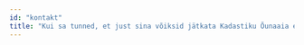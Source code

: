 ```yaml
---
id: "kontakt"
title: "Kui sa tunned, et just sina võiksid jätkata Kadastiku Õunaaia edulugu, siis ära lase seda unikaalset võimalust mööda. Võta minuga isiklikult ühendust juba täna!"
---
```

